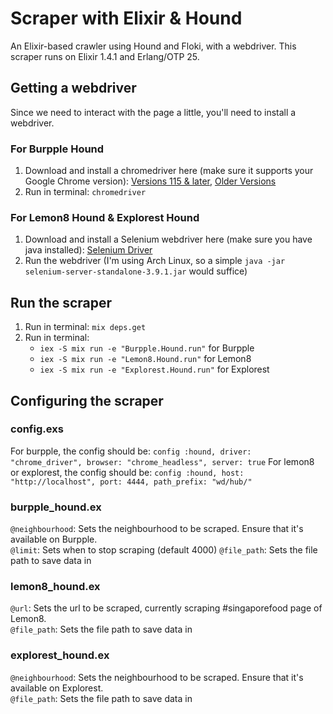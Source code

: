 # Scraper with Elixir & Hound    
An Elixir-based crawler using Hound and Floki, with a webdriver. This scraper runs on Elixir 1.4.1 and Erlang/OTP 25.

## Getting a webdriver
Since we need to interact with the page a little, you'll need to install a webdriver.
### For Burpple Hound
1. Download and install a chromedriver here (make sure it supports your Google Chrome version): [Versions 115 & later](https://googlechromelabs.github.io/chrome-for-testing/#stable), [Older Versions](https://chromedriver.chromium.org/downloads)
2. Run in terminal: `chromedriver`

### For Lemon8 Hound & Explorest Hound
1. Download and install a Selenium webdriver here (make sure you have java installed): [Selenium Driver](https://selenium-release.storage.googleapis.com/index.html?path=3.9/)
2. Run the webdriver (I'm using Arch Linux, so a simple `java -jar selenium-server-standalone-3.9.1.jar` would suffice)

## Run the scraper
1. Run in terminal: `mix deps.get`
2. Run in terminal:
   - `iex -S mix run -e "Burpple.Hound.run"` for Burpple
   - `iex -S mix run -e "Lemon8.Hound.run"` for Lemon8
   - `iex -S mix run -e "Explorest.Hound.run"` for Explorest
   
## Configuring the scraper
### config.exs
For burpple, the config should be: `config :hound, driver: "chrome_driver", browser: "chrome_headless", server: true`
For lemon8 or explorest, the config should be: `config :hound, host: "http://localhost", port: 4444, path_prefix: "wd/hub/"`

### burpple_hound.ex
`@neighbourhood`: Sets the neighbourhood to be scraped. Ensure that it's available on Burpple. <br/>
`@limit`: Sets when to stop scraping (default 4000)
`@file_path`: Sets the file path to save data in

### lemon8_hound.ex
`@url`: Sets the url to be scraped, currently scraping #singaporefood page of Lemon8. </br>
`@file_path`: Sets the file path to save data in

### explorest_hound.ex
`@neighbourhood`: Sets the neighbourhood to be scraped. Ensure that it's available on Explorest. <br/>
`@file_path`: Sets the file path to save data in
